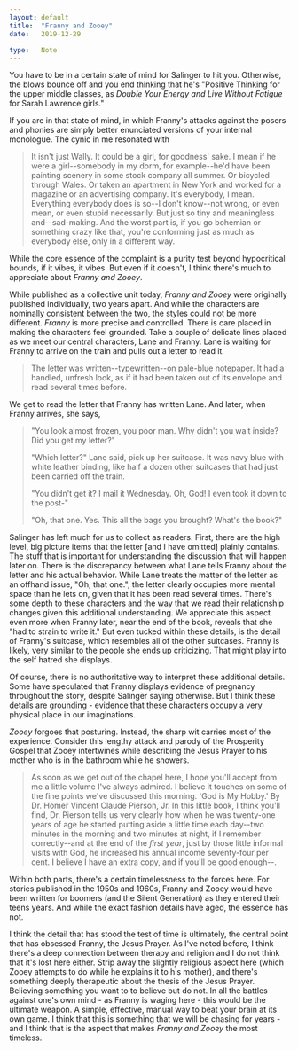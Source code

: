 ```yaml
---
layout: default
title:  "Franny and Zooey"
date:   2019-12-29

type:   Note
---
```


You have to be in a certain state of mind for Salinger to hit you. Otherwise, the blows bounce off and you end thinking that he's "Positive Thinking for the upper middle classes, as _Double Your Energy and Live Without Fatigue_ for Sarah Lawrence girls." 

If you are in that state of mind, in which Franny's attacks against the posers and phonies are simply better enunciated versions of your internal monologue. The cynic in me resonated with

> It isn't just Wally. It could be a girl, for goodness' sake. I mean if he were a girl--somebody in my dorm, for example--he'd have been painting scenery in some stock company all summer. Or bicycled through Wales. Or taken an apartment in New York and worked for a magazine or an advertising company. It's everybody, I mean. Everything everybody does is so--I don't know--not wrong, or even mean, or even stupid necessarily. But just so tiny and meaningless and--sad-making. And the worst part is, if you go bohemian or something crazy like that, you're conforming just as much as everybody else, only in a different way.

While the core essence of the complaint is a purity test beyond hypocritical bounds, if it vibes, it vibes. But even if it doesn't, I think there's much to appreciate about _Franny and Zooey_.

While published as a collective unit today, _Franny and Zooey_ were originally published individually, two years apart. And while the characters are nominally consistent between the two, the styles could not be more different. _Franny_ is more precise and controlled. There is care placed in making the characters feel grounded. Take a couple of delicate lines placed as we meet our central characters, Lane and Franny. Lane is waiting for Franny to arrive on the train and pulls out a letter to read it. 

> The letter was written--typewritten--on pale-blue notepaper. It had a handled, unfresh look, as if it had been taken out of its envelope and read several times before. 

We get to read the letter that Franny has written Lane. And later, when Franny arrives, she says,

> "You look almost frozen, you poor man. Why didn't you wait inside? Did you get my letter?"
>
> "Which letter?" Lane said, pick up her suitcase. It was navy blue with white leather binding, like half a dozen other suitcases that had just been carried off the train. 
>
> "You didn't get it? I mail it Wednesday. Oh, God! I even took it down to the post-"
>
> "Oh, that one. Yes. This all the bags you brought? What's the book?" 

Salinger has left much for us to collect as readers. First, there are the high level, big picture items that the letter [and I have omitted] plainly contains. The stuff that is important for understanding the discussion that will happen later on. There is the discrepancy between what Lane tells Franny about the letter and his actual behavior. While Lane treats the matter of the letter as an offhand issue, "Oh, that one.", the letter clearly occupies more mental space than he lets on, given that it has been read several times. There's some depth to these characters and the way that we read their relationship changes given this additional understanding. We appreciate this aspect even more when Franny later, near the end of the book, reveals that she "had to strain to write it." But even tucked within these details, is the detail of Franny's suitcase, which resembles all of the other suitcases. Franny is likely, very similar to the people she ends up criticizing. That might play into the self hatred she displays. 

Of course, there is no authoritative way to interpret these additional details. Some have speculated that Franny displays evidence of pregnancy throughout the story, despite Salinger saying otherwise. But I think these details are grounding - evidence that these characters occupy a very physical place in our imaginations. 

_Zooey_ forgoes that posturing. Instead, the sharp wit carries most of the experience. Consider this lengthy attack and parody of the Prosperity Gospel that Zooey intertwines while describing the Jesus Prayer to his mother who is in the bathroom while he showers.

> As soon as we get out of the chapel here, I hope you'll accept from me a little volume I've always admired. I believe it touches on some of the fine points we've discussed this morning. 'God is My Hobby.' By Dr. Homer Vincent Claude Pierson, Jr. In this little book, I think you'll find, Dr. Pierson tells us very clearly how when he was twenty-one years of age he started putting aside a little time each day--two minutes in the morning and two minutes at night, if I remember correctly--and at the end of the _first year_, just by those little informal visits with God, he increased his annual income seventy-four per cent. I believe I have an extra copy, and if you'll be good enough--.

Within both parts, there's a certain timelessness to the forces here. For stories published in the 1950s and 1960s, Franny and Zooey would have been written for boomers (and the Silent Generation) as they entered their teens years. And while the exact fashion details have aged, the essence has not. 

I think the detail that has stood the test of time is ultimately, the central point that has obsessed Franny, the Jesus Prayer. As I've noted before, I think there's a deep connection between therapy and religion and I do not think that it's lost here either. Strip away the slightly religious aspect here (which Zooey attempts to do while he explains it to his mother), and there's something deeply therapeutic about the thesis of the Jesus Prayer. Believing something you want to to believe but do not. In all the battles against one's own mind - as Franny is waging here - this would be the ultimate weapon. A simple, effective, manual way to beat your brain at its own game. I think that this is something that we will be chasing for years - and I think that is the aspect that makes _Franny and Zooey_ the most timeless. 



